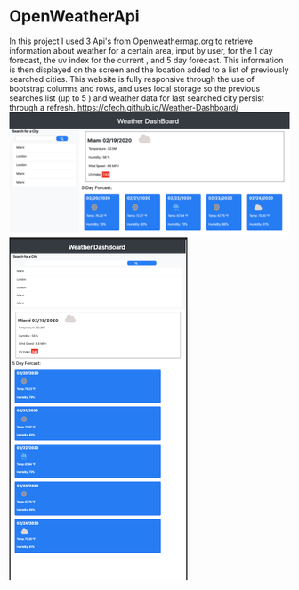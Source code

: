 # OpenWeatherApi
In this project I used 3 Api's from Openweathermap.org to retrieve information about weather for a certain area, input by user, for the 1 day forecast, the uv index for the current , and 5 day forecast. This information is then displayed on the screen and the location added to a list of previously searched cities.
This website is fully responsive through the use of bootstrap columns and rows, and uses local storage so the previous searches list (up to 5 ) and weather data for last searched city persist through a refresh.
https://cfech.github.io/Weather-Dashboard/
![full size weather display](assets/openweatherfullsize.png)
![Responsive](assets/openweatherreponsive.png)
